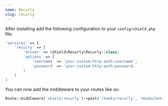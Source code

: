 ```yaml
---
name: Recurly
slug: recurly
---
```


After installing add the following configuration to your `config/shield.php` file:

````php
'services' => [
    'reculry' => [
        'driver' => \Shield\Recurly\Recurly::class,
        'options' => [
            'username' => 'your-custom-http-auth-username',
            'password' => 'your-custom-http-auth-password,
        ]
    ]
]
````

You can now add the middleware to your routes like so:

````php
Route::middleware('shield:recurly')->post('/hooks/recurly', 'HooksController@recurly');
````